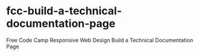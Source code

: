 # fcc-build-a-technical-documentation-page
Free Code Camp Responsive Web Design Build a Technical Documentation Page
